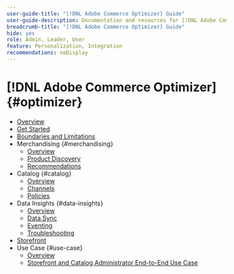 ```yaml
---
user-guide-title: "[!DNL Adobe Commerce Optimizer] Guide"
user-guide-description: Documentation and resources for [!DNL Adobe Commerce Optimizer].
breadcrumb-title: "[!DNL Adobe Commerce Optimizer] Guide"
hide: yes
role: Admin, Leader, User
feature: Personalization, Integration
recommendations: noDisplay
---
```

# [!DNL Adobe Commerce Optimizer] {#optimizer}

- [Overview](overview.md)
- [Get Started](get-started.md)
- [Boundaries and Limitations](boundaries-limits.md)
- Merchandising {#merchandising}
   - [Overview](./merchandising/overview.md)
   - [Product Discovery](./merchandising/product-discovery.md)
   - [Recommendations](./merchandising/recommendations.md)
- Catalog {#catalog}
   - [Overview](./catalog/overview.md)
   - [Channels](./catalog/channels.md)
   - [Policies](./catalog/policies.md)
- Data Insights {#data-insights}
   - [Overview](./data-insights/overview.md)
   - [Data Sync](./data-insights/data-sync.md)
   - [Eventing](./data-insights/eventing.md)
   - [Troubleshooting](./data-insights/troubleshooting.md)
- [Storefront](storefront.md)
- Use Case {#use-case}
   - [Overview](./use-case/overview.md)
   - [Storefront and Catalog Administrator End-to-End Use Case](./use-case/admin-use-case.md)
   